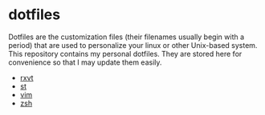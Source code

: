 # dotfiles
Dotfiles are the customization files (their filenames usually begin with a period) that are used to personalize your linux or other Unix-based system. This repository contains my personal dotfiles. They are stored here for convenience so that I may update them easily.

* [rxvt](https://github.com/BeanGreen247/dotfiles/tree/master/rxvt)
* [st](https://github.com/BeanGreen247/dotfiles/tree/master/st)
* [vim](https://github.com/BeanGreen247/dotfiles/tree/master/vim)
* [zsh](https://github.com/BeanGreen247/dotfiles/tree/master/zsh)
